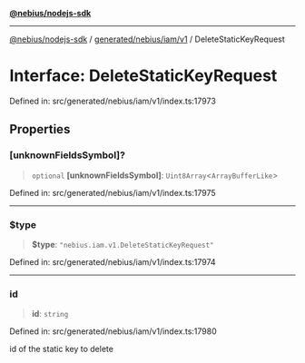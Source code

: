 [**@nebius/nodejs-sdk**](../../../../../README.md)

---

[@nebius/nodejs-sdk](../../../../../README.md) / [generated/nebius/iam/v1](../README.md) / DeleteStaticKeyRequest

# Interface: DeleteStaticKeyRequest

Defined in: src/generated/nebius/iam/v1/index.ts:17973

## Properties

### \[unknownFieldsSymbol\]?

> `optional` **\[unknownFieldsSymbol\]**: `Uint8Array`\<`ArrayBufferLike`\>

Defined in: src/generated/nebius/iam/v1/index.ts:17975

---

### $type

> **$type**: `"nebius.iam.v1.DeleteStaticKeyRequest"`

Defined in: src/generated/nebius/iam/v1/index.ts:17974

---

### id

> **id**: `string`

Defined in: src/generated/nebius/iam/v1/index.ts:17980

id of the static key to delete
